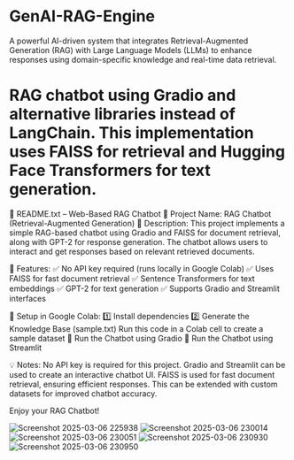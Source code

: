 # GenAI-RAG-Engine
A powerful AI-driven system that integrates Retrieval-Augmented Generation (RAG) with Large Language Models (LLMs) to enhance responses using domain-specific knowledge and real-time data retrieval.
# RAG chatbot using Gradio and alternative libraries instead of LangChain. This implementation uses FAISS for retrieval and Hugging Face Transformers for text generation.

📜 README.txt – Web-Based RAG Chatbot
🔹 Project Name: RAG Chatbot (Retrieval-Augmented Generation)
🔹 Description:
This project implements a simple RAG-based chatbot using Gradio and FAISS for document retrieval, along with GPT-2 for response generation. The chatbot allows users to interact and get responses based on relevant retrieved documents.

📌 Features:
✅ No API key required (runs locally in Google Colab)
✅ Uses FAISS for fast document retrieval
✅ Sentence Transformers for text embeddings
✅ GPT-2 for text generation
✅ Supports Gradio and Streamlit interfaces

📂 Setup in Google Colab:
1️⃣ Install dependencies
2️⃣ Generate the Knowledge Base (sample.txt)
Run this code in a Colab cell to create a sample dataset
🚀 Run the Chatbot using Gradio
🚀 Run the Chatbot using Streamlit

💡 Notes:
No API key is required for this project.
Gradio and Streamlit can be used to create an interactive chatbot UI.
FAISS is used for fast document retrieval, ensuring efficient responses.
This can be extended with custom datasets for improved chatbot accuracy.

Enjoy your RAG Chatbot!

![Screenshot 2025-03-06 225938](https://github.com/user-attachments/assets/e95a7c1a-d10e-4a66-be7c-d0c2003a330d)
![Screenshot 2025-03-06 230014](https://github.com/user-attachments/assets/946e1f75-6cc4-4539-8731-cf308df53f53)
![Screenshot 2025-03-06 230051](https://github.com/user-attachments/assets/0e00fb35-45a6-45ad-aa2b-efad855e3adb)
![Screenshot 2025-03-06 230930](https://github.com/user-attachments/assets/30b44325-c372-4612-a662-fc61b718ca55)
![Screenshot 2025-03-06 230950](https://github.com/user-attachments/assets/8916de84-741a-442f-bfee-516662c90c14)



